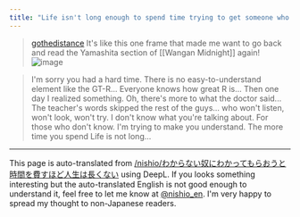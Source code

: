 ```yaml
---
title: "Life isn't long enough to spend time trying to get someone who doesn't understand to understand."
---
```


> [gothedistance](https://x.com/gothedistance/status/1792343956816290082) It's like this one frame that made me want to go back and read the Yamashita section of [[Wangan Midnight]] again!
>  ![image](https://gyazo.com/052ce2d65089974259fa7d7f968f3516/thumb/1000)

> I'm sorry you had a hard time.
>  There is no easy-to-understand element like the GT-R...
>  Everyone knows how great R is...
>  Then one day I realized something.
>  Oh, there's more to what the doctor said...
>  The teacher's words skipped the rest of the guys...
>  who won't listen, won't look, won't try.
>  I don't know what you're talking about.
>  For those who don't know.
>  I'm trying to make you understand.
>  The more time you spend
>  Life is not long...
>


---
This page is auto-translated from [/nishio/わからない奴にわかってもらおうと時間を費すほど人生は長くない](https://scrapbox.io/nishio/わからない奴にわかってもらおうと時間を費すほど人生は長くない) using DeepL. If you looks something interesting but the auto-translated English is not good enough to understand it, feel free to let me know at [@nishio_en](https://twitter.com/nishio_en). I'm very happy to spread my thought to non-Japanese readers.